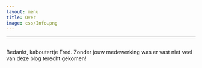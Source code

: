 ```yaml
---
layout: menu
title: Over    
image: css/Info.png
---
```


---
<br>
Bedankt, kaboutertje Fred.  
Zonder jouw medewerking was er vast niet veel van deze blog terecht gekomen!

<br> 
<br> 
<br> 
<br> 
<br> 
<br>   